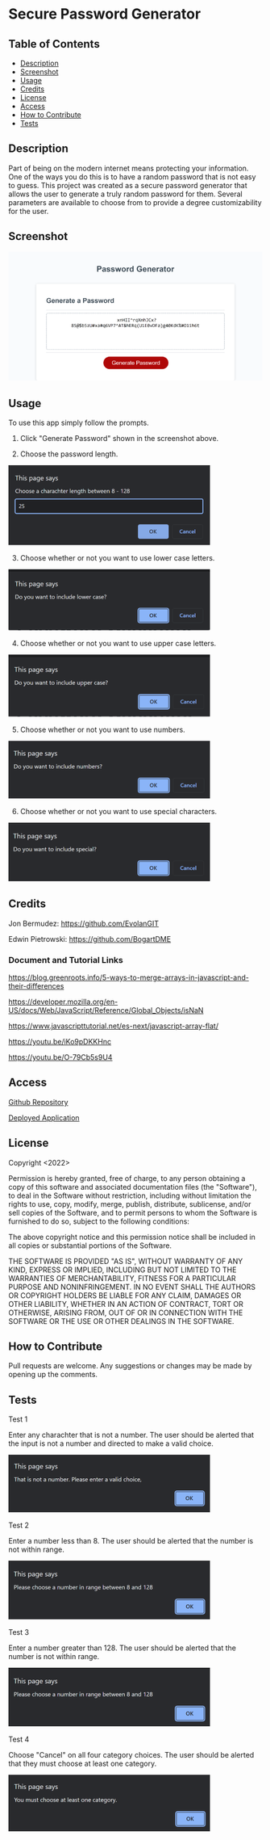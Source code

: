 # Secure Password Generator

## Table of Contents

- [Description](#description)
- [Screenshot](#screenshot)
- [Usage](#usage)
- [Credits](#credits)
- [License](#license)
- [Access](#access)
- [How to Contribute](#how-to-contribute)
- [Tests](#tests)

## Description

Part of being on the modern internet means protecting your information. One of the ways you do this is to have a random password that is not easy to guess. This project was created as a secure password generator that allows the user to generate a truly random password for them. Several parameters are available to choose from to provide a degree customizability for the user.

## Screenshot

![A picture of th password generstor](assets/Screencap1.png)

## Usage

To use this app simply follow the prompts.

1. Click "Generate Password" shown in the screenshot above.

2. Choose the password length.

![A picture of password length prompt](assets/Character%20choice.png)

3. Choose whether or not you want to use lower case letters.

![A picture of the choose lower case prompt](assets/Choose%20lower%20case.png)

4. Choose whether or not you want to use upper case letters.

![A picture of the choose upper case prompt](assets/Choose%20upper%20case.png)

5. Choose whether or not you want to use numbers.

![A picture of the choose numbers prompt](assets/Choose%20Numbers.png)

6. Choose whether or not you want to use special characters.

![A picture of the choose special characters prompt](assets/Choose%20Special.png)

## Credits

Jon Bermudez: https://github.com/EvolanGIT

Edwin Pietrowski: https://github.com/BogartDME

### Document and Tutorial Links

https://blog.greenroots.info/5-ways-to-merge-arrays-in-javascript-and-their-differences

https://developer.mozilla.org/en-US/docs/Web/JavaScript/Reference/Global_Objects/isNaN

https://www.javascripttutorial.net/es-next/javascript-array-flat/

https://youtu.be/iKo9pDKKHnc

https://youtu.be/O-79Cb5s9U4


## Access

[Github Repository](https://github.com/difurung/Secure-Password-Generator)

[Deployed Application](https://difurung.github.io/Secure-Password-Generator/)

## License

Copyright <2022> <Denart Ifurung>

Permission is hereby granted, free of charge, to any person obtaining a copy of this software and associated documentation files (the "Software"), to deal in the Software without restriction, including without limitation the rights to use, copy, modify, merge, publish, distribute, sublicense, and/or sell copies of the Software, and to permit persons to whom the Software is furnished to do so, subject to the following conditions:

The above copyright notice and this permission notice shall be included in all copies or substantial portions of the Software.

THE SOFTWARE IS PROVIDED "AS IS", WITHOUT WARRANTY OF ANY KIND, EXPRESS OR IMPLIED, INCLUDING BUT NOT LIMITED TO THE WARRANTIES OF MERCHANTABILITY, FITNESS FOR A PARTICULAR PURPOSE AND NONINFRINGEMENT. IN NO EVENT SHALL THE AUTHORS OR COPYRIGHT HOLDERS BE LIABLE FOR ANY CLAIM, DAMAGES OR OTHER LIABILITY, WHETHER IN AN ACTION OF CONTRACT, TORT OR OTHERWISE, ARISING FROM, OUT OF OR IN CONNECTION WITH THE SOFTWARE OR THE USE OR OTHER DEALINGS IN THE SOFTWARE.

## How to Contribute

Pull requests are welcome. Any suggestions or changes may be made by opening up the comments.

## Tests

Test 1

Enter any charachter that is not a number. The user should be alerted that the input is not a number and directed to make a valid choice.

![A picture of an alert prompt saying that the input is not a number](assets/not%20a%20number.png)

Test 2

Enter a number less than 8. The user should be alerted that the number is not within range.

![A picture of an alert prompt saying that the number is not within range.](assets/numRange.png)

Test 3

Enter a number greater than 128. The user should be alerted that the number is not within range.

![A picture of an alert prompt saying that the number is not within range.](assets/numRange.png)

Test 4

Choose "Cancel" on all four category choices. The user should be alerted that they must choose at least one category.

![A picture of an alert prompt saying that they must choose at least one category.](assets/oneCat.png)
